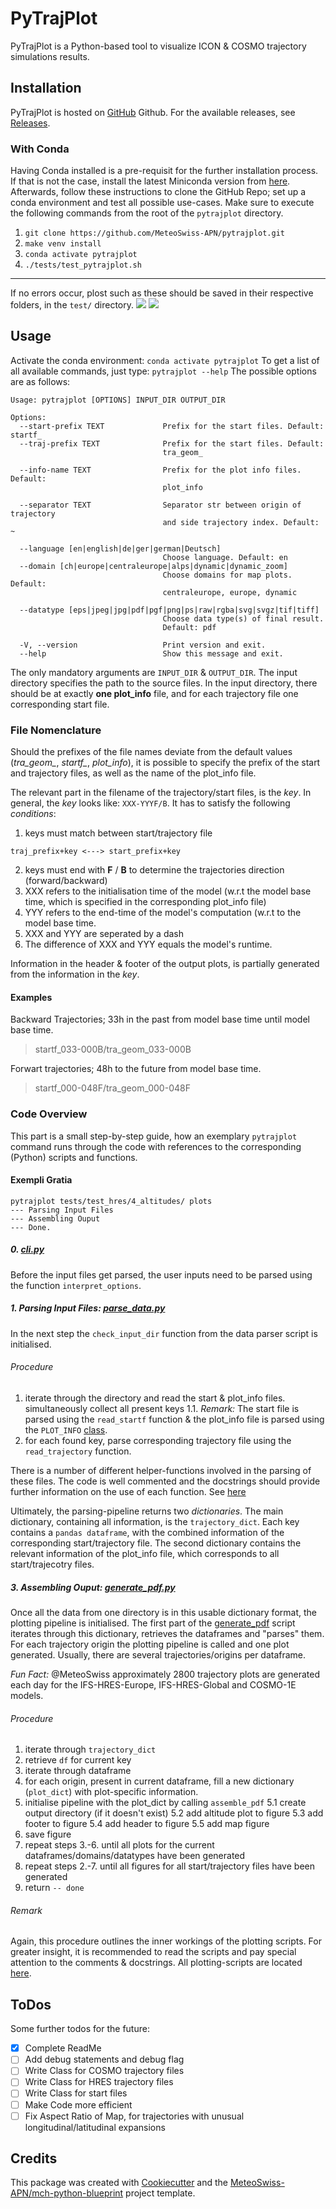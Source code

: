 # PyTrajPlot
PyTrajPlot is a Python-based tool to visualize ICON & COSMO trajectory simulations results.

## Installation
PyTrajPlot is hosted on [GitHub](https://github.com/MeteoSwiss-APN/pytrajplot) Github. For the available releases, see [Releases](https://github.com/MeteoSwiss-APN/pytrajplot/releases).
### With Conda
Having Conda installed is a pre-requisit for the further installation process. If that is not the case, install the latest Miniconda version from [here](https://docs.conda.io/en/latest/miniconda.html). Afterwards, follow these instructions to clone the GitHub Repo; set up a conda environment and test all possible use-cases. Make sure to execute the following commands from the root of the `pytrajplot` directory.

1. `git clone https://github.com/MeteoSwiss-APN/pytrajplot.git`
2. `make venv install`
3. `conda activate pytrajplot`
4. `./tests/test_pytrajplot.sh`

---
If no errors occur, plost such as these should be saved in their respective folders, in the `test/` directory.
![](https://i.imgur.com/Zp4F9Z7.jpg)
![](https://i.imgur.com/4WvLK1x.jpg)


## Usage
Activate the conda environment:
```conda activate pytrajplot```
To get a list of all available commands, just type:
```pytrajplot --help```
The possible options are as follows:
```
Usage: pytrajplot [OPTIONS] INPUT_DIR OUTPUT_DIR

Options:
  --start-prefix TEXT             Prefix for the start files. Default: startf_
  --traj-prefix TEXT              Prefix for the start files. Default:
                                  tra_geom_

  --info-name TEXT                Prefix for the plot info files. Default:
                                  plot_info

  --separator TEXT                Separator str between origin of trajectory
                                  and side trajectory index. Default: ~

  --language [en|english|de|ger|german|Deutsch]
                                  Choose language. Default: en
  --domain [ch|europe|centraleurope|alps|dynamic|dynamic_zoom]
                                  Choose domains for map plots. Default:
                                  centraleurope, europe, dynamic

  --datatype [eps|jpeg|jpg|pdf|pgf|png|ps|raw|rgba|svg|svgz|tif|tiff]
                                  Choose data type(s) of final result.
                                  Default: pdf

  -V, --version                   Print version and exit.
  --help                          Show this message and exit.
```
The only mandatory arguments are `INPUT_DIR` & `OUTPUT_DIR`. The input directory specifies the path to the source files. In the input directory, there should be at exactly **one plot_info** file, and for each trajectory file one corresponding start file.

### File Nomenclature
Should the prefixes of the file names deviate from the default values (*tra_geom_*, *startf_*, *plot_info*),  it is possible to specify the prefix of the start and trajectory files, as well as the name of the plot_info file.


The relevant part in the filename of the trajectory/start files, is the *key*. In general, the *key* looks like: `XXX-YYYF/B`. It has to satisfy the following *conditions*:

1. keys must match between start/trajectory file
```
traj_prefix+key <---> start_prefix+key
```
2. keys must end with **F** / **B** to determine the trajectories direction (forward/backward)
3. XXX refers to the initialisation time of the model (w.r.t the model base time, which is specified in the corresponding plot_info file)
5. YYY refers to the end-time of the model's computation (w.r.t to the model base time.
6. XXX and YYY are seperated by a dash
7. The difference of XXX and YYY equals the model's runtime.

Information in the header & footer of the output plots, is partially generated from the information in the *key*.

#### Examples
Backward Trajectories; 33h in the past from model base time until model base time.
> startf_033-000B/tra_geom_033-000B

Forwart trajectories; 48h to the future from model base time.
> startf_000-048F/tra_geom_000-048F

### Code Overview

This part is a small step-by-step guide, how an exemplary `pytrajplot` command runs through the code with references to the corresponding (Python) scripts and functions.

#### Exempli Gratia
```
pytrajplot tests/test_hres/4_altitudes/ plots
--- Parsing Input Files
--- Assembling Ouput
--- Done.
```

##### 0. [cli.py](src/pytrajplot/cli.py)
Before the input files get parsed, the user inputs need to be parsed using the function `interpret_options`.

##### 1. Parsing Input Files: [parse_data.py](src/pytrajplot/parse_data.py)
In the next step the `check_input_dir` function from the data parser script is initialised.

###### Procedure
1. iterate through the directory and read the start & plot_info files. simultaneously collect all present keys
 1.1. *Remark:* The start file is parsed using the `read_startf` function & the plot_info file is parsed using the `PLOT_INFO` [class](src/pytrajplot/parsing/plot_info.py).
3. for each found key, parse corresponding trajectory file using the `read_trajectory` function.

There is a number of different helper-functions involved in the parsing of these files. The code is well commented and the docstrings should provide further information on the use of each function. See [here](src/pytrajplot/parse_data.py)

Ultimately, the parsing-pipeline returns two *dictionaries*. The main dictionary, containing all information, is the `trajectory_dict`. Each key contains a `pandas dataframe`, with the combined information of the corresponding start/trajectory file. The second dictionary contains the relevant information of the plot_info file, which corresponds to all start/trajecotry files.

##### 3. Assembling Ouput: [generate_pdf.py](src/pytrajplot/generate_pdf.py)
Once all the data from one directory is in this usable dictionary format, the plotting pipeline is initialised. The first part of the [generate_pdf](src/pytrajplot/generate_pdf.py) script iterates through this dictionary, retrieves the dataframes and "parses" them. For each trajectory origin the plotting pipeline is called and one plot generated. Usually, there are several trajectories/origins per dataframe.

*Fun Fact:* @MeteoSwiss approximately 2800 trajectory plots are generated each day for the IFS-HRES-Europe, IFS-HRES-Global and COSMO-1E models.

###### Procedure
1. iterate through `trajectory_dict`
2. retrieve `df` for current key
3. iterate through dataframe
4. for each origin, present in current dataframe, fill a new dictionary (`plot_dict`) with plot-specific information.
5. initialise pipeline with the plot_dict by calling `assemble_pdf`
    5.1 create output directory (if it doesn't exist)
    5.2 add altitude plot to figure
    5.3 add footer to figure
    5.4 add header to figure
    5.5 add map figure
6. save figure
7. repeat steps 3.-6. until all plots for the current dataframes/domains/datatypes have been generated
8. repeat steps 2.-7. until all figures for all start/trajectory files have been generated
9. return `-- done`

###### Remark
Again, this procedure outlines the inner workings of the plotting scripts. For greater insight, it is recommended to read the scripts and pay special attention to the comments & docstrings. All plotting-scripts are located [here](src/pytrajplot/plotting).



## ToDos
Some further todos for the future:
- [x] Complete ReadMe
- [ ] Add debug statements and debug flag
- [ ] Write Class for COSMO trajectory files
- [ ] Write Class for HRES trajectory files
- [ ] Write Class for start files
- [ ] Make Code more efficient
- [ ] Fix Aspect Ratio of Map, for trajectories with unusual longitudinal/latitudinal expansions

## Credits
This package was created with [Cookiecutter](https://github.com/audreyr/cookiecutter) and the [MeteoSwiss-APN/mch-python-blueprint](https://github.com/MeteoSwiss-APN/mch-python-blueprint) project template.
